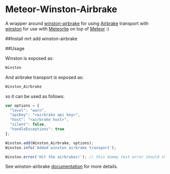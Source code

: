 Meteor-Winston-Airbrake
===============
A wrapper around [winston-airbrake](https://github.com/shakefon/winston-airbrake.git) for using [Airbrake](https://airbrake.io) transport with [winston](https://github.com/flatiron/winston.git) for use with [Meteorite](https://github.com/oortcloud/meteorite) on top of [Meteor](http://meteor.com) :)

##Install
mrt add winston-airbrake

##Usage

Winston is exposed as:

``` js
Winston
```

And airbrake transport is exposed as:

``` js
Winston_Airbrake
```

so it can be used as follows:

``` js
var options = {
  "level": "warn",
  "apiKey": "<airbrake api key>",
  "host": "<airbrake host>",
  "silent": false,
  "handleExceptions": true
};

Winston.add(Winston_Airbrake, options);
Winston.info('Added winston airbrake transport');

Winston.error('Hit the airbrakes!'); // this dummy test error should show up in airbrake

```

See winston-airbrake [documentation](https://github.com/shakefon/winston-airbrake) for more details.